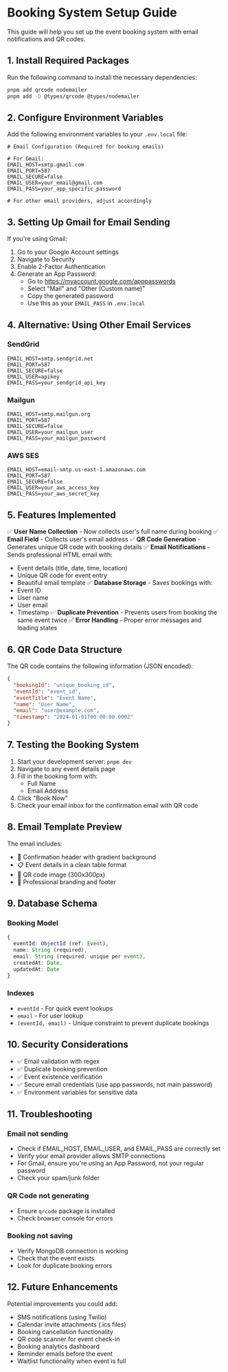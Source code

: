 # Booking System Setup Guide

This guide will help you set up the event booking system with email notifications and QR codes.

## 1. Install Required Packages

Run the following command to install the necessary dependencies:

```bash
pnpm add qrcode nodemailer
pnpm add -D @types/qrcode @types/nodemailer
```

## 2. Configure Environment Variables

Add the following environment variables to your `.env.local` file:

```env
# Email Configuration (Required for booking emails)

# For Gmail:
EMAIL_HOST=smtp.gmail.com
EMAIL_PORT=587
EMAIL_SECURE=false
EMAIL_USER=your_email@gmail.com
EMAIL_PASS=your_app_specific_password

# For other email providers, adjust accordingly
```

## 3. Setting Up Gmail for Email Sending

If you're using Gmail:

1. Go to your Google Account settings
2. Navigate to Security
3. Enable 2-Factor Authentication
4. Generate an App Password:
   - Go to https://myaccount.google.com/apppasswords
   - Select "Mail" and "Other (Custom name)"
   - Copy the generated password
   - Use this as your `EMAIL_PASS` in `.env.local`

## 4. Alternative: Using Other Email Services

### SendGrid

```env
EMAIL_HOST=smtp.sendgrid.net
EMAIL_PORT=587
EMAIL_SECURE=false
EMAIL_USER=apikey
EMAIL_PASS=your_sendgrid_api_key
```

### Mailgun

```env
EMAIL_HOST=smtp.mailgun.org
EMAIL_PORT=587
EMAIL_SECURE=false
EMAIL_USER=your_mailgun_user
EMAIL_PASS=your_mailgun_password
```

### AWS SES

```env
EMAIL_HOST=email-smtp.us-east-1.amazonaws.com
EMAIL_PORT=587
EMAIL_SECURE=false
EMAIL_USER=your_aws_access_key
EMAIL_PASS=your_aws_secret_key
```

## 5. Features Implemented

✅ **User Name Collection** - Now collects user's full name during booking
✅ **Email Field** - Collects user's email address
✅ **QR Code Generation** - Generates unique QR code with booking details
✅ **Email Notifications** - Sends professional HTML email with:

- Event details (title, date, time, location)
- Unique QR code for event entry
- Beautiful email template
  ✅ **Database Storage** - Saves bookings with:
- Event ID
- User name
- User email
- Timestamp
  ✅ **Duplicate Prevention** - Prevents users from booking the same event twice
  ✅ **Error Handling** - Proper error messages and loading states

## 6. QR Code Data Structure

The QR code contains the following information (JSON encoded):

```json
{
  "bookingId": "unique_booking_id",
  "eventId": "event_id",
  "eventTitle": "Event Name",
  "name": "User Name",
  "email": "user@example.com",
  "timestamp": "2024-01-01T00:00:00.000Z"
}
```

## 7. Testing the Booking System

1. Start your development server: `pnpm dev`
2. Navigate to any event details page
3. Fill in the booking form with:
   - Full Name
   - Email Address
4. Click "Book Now"
5. Check your email inbox for the confirmation email with QR code

## 8. Email Template Preview

The email includes:

- 🎉 Confirmation header with gradient background
- 📋 Event details in a clean table format
- 🔲 QR code image (300x300px)
- 💌 Professional branding and footer

## 9. Database Schema

### Booking Model

```typescript
{
  eventId: ObjectId (ref: Event),
  name: String (required),
  email: String (required, unique per event),
  createdAt: Date,
  updatedAt: Date
}
```

### Indexes

- `eventId` - For quick event lookups
- `email` - For user lookup
- `(eventId, email)` - Unique constraint to prevent duplicate bookings

## 10. Security Considerations

- ✅ Email validation with regex
- ✅ Duplicate booking prevention
- ✅ Event existence verification
- ✅ Secure email credentials (use app passwords, not main password)
- ✅ Environment variables for sensitive data

## 11. Troubleshooting

### Email not sending

- Check if EMAIL_HOST, EMAIL_USER, and EMAIL_PASS are correctly set
- Verify your email provider allows SMTP connections
- For Gmail, ensure you're using an App Password, not your regular password
- Check your spam/junk folder

### QR Code not generating

- Ensure `qrcode` package is installed
- Check browser console for errors

### Booking not saving

- Verify MongoDB connection is working
- Check that the event exists
- Look for duplicate booking errors

## 12. Future Enhancements

Potential improvements you could add:

- SMS notifications (using Twilio)
- Calendar invite attachments (.ics files)
- Booking cancellation functionality
- QR code scanner for event check-in
- Booking analytics dashboard
- Reminder emails before the event
- Waitlist functionality when event is full
